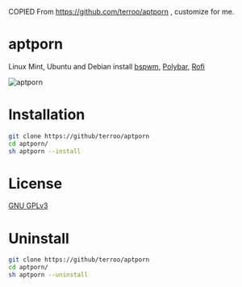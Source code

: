 COPIED From  https://github.com/terroo/aptporn , customize for me.


# aptporn
Linux Mint, Ubuntu and Debian install [bspwm](https://github.com/baskerville/bspwm), [Polybar](https://github.com/polybar/polybar), [Rofi](https://github.com/davatorium/rofi)

![aptporn](aptporn.jpg)

# Installation
```sh
git clone https://github/terroo/aptporn
cd aptporn/
sh aptporn --install
```

# License
[GNU GPLv3](LICENSE)

# Uninstall
```sh
git clone https://github/terroo/aptporn
cd aptporn/
sh aptporn --uninstall
```

